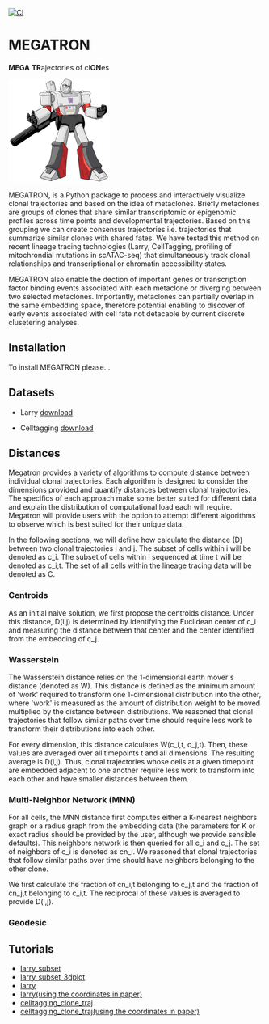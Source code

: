 [![CI](https://github.com/pinellolab/megatron/actions/workflows/CI.yml/badge.svg)](https://github.com/pinellolab/MEGATRON/actions/workflows/CI.yml)

# MEGATRON

**MEGA** **TR**ajectories of cl**ON**es

![megatron](./docs/source/_static/img/logo_200x204.png?raw=true)

MEGATRON, is a Python package to process and interactively visualize clonal trajectories and based on the idea of metaclones. Briefly metaclones are groups of clones that share similar transcriptomic or epigenomic profiles across time points and developmental trajectories. Based on this grouping we can create consensus trajectories i.e. trajectories that summarize similar clones with shared fates. We have tested this method on  recent lineage tracing technologies (Larry, CellTagging, profiling of mitochrondial mutations in scATAC-seq) that simultaneously track clonal relationships and transcriptional or chromatin accessibility states. 

MEGATRON also enable the dection of important genes or transcription factor binding events associated with each metaclone or diverging between two selected metaclones. Importantly, metaclones can partially overlap in the same embedding space, therefore potential enabling to discover of early events associated with cell fate not detacable by current discrete clusetering analyses.


## Installation

To install MEGATRON please...


## Datasets

* Larry [download](https://mega.nz/folder/gVhFkYaA#FH3S3VoxxeIoTW6aR-sWcA)

* Celltagging [download](https://mega.nz/folder/EJ4FXIYC#8Kx_qiPl4DTBko3AJBjufQ)

## Distances
Megatron provides a variety of algorithms to compute distance between individual clonal trajectories. Each algorithm is designed to consider the dimensions provided and quantify distances between clonal trajectories. The specifics of each approach make some better suited for different data and explain the distribution of computational load each will require. Megatron will provide users with the option to attempt different algorithms to observe which is best suited for their unique data.

In the following sections, we will define how  calculate the distance (D) between two clonal trajectories i and j. The subset of cells within i will be denoted as c_i. The subset of cells within i sequenced at time t will be denoted as c_i,t. The set of all cells within the lineage tracing data will be denoted as C.

### Centroids
As an initial naive solution, we first propose the centroids distance. Under this distance, D(i,j) is determined by identifying the Euclidean center of c_i and measuring the distance between that center and the center identified from the embedding of c_j. 

### Wasserstein
The Wasserstein distance relies on the 1-dimensional earth mover's distance (denoted as W). This distance is defined as the minimum amount of 'work' required to transform one 1-dimensional distribution into the other, where 'work' is measured as the amount of distribution weight to be moved multiplied by the distance between distributions. We reasoned that clonal trajectories that follow similar paths over time should require less work to transform their distributions into each other.

For every dimension, this distance calculates W(c_i,t, c_j,t). Then, these values are averaged over all timepoints t and all dimensions. The resulting average is D(i,j). Thus, clonal trajectories whose cells at a given timepoint are embedded adjacent to one another require less work to transform into each other and have smaller distances between them.

### Multi-Neighbor Network (MNN)
For all cells, the MNN distance first computes either a K-nearest neighbors graph or a radius graph from the embedding data (the parameters for K or exact radius should be provided by the user, although we provide sensible defaults). This neighbors network is then queried for all c_i and c_j. The set of neighbors of c_i is denoted as cn_i. We reasoned that clonal trajectories that follow similar paths over time should have neighbors belonging to the other clone.

We first calculate the fraction of cn_i,t belonging to c_j,t and the fraction of cn_j,t belonging to c_i,t. The reciprocal of these values is averaged to provide D(i,j).

### Geodesic

## Tutorials

* [larry_subset](https://github.com/pinellolab/MEGATRON/tree/master/docs/source/_static/notebooks/larry_subset.ipynb)
* [larry_subset_3dplot](https://github.com/pinellolab/MEGATRON/tree/master/docs/source/_static/notebooks/larry_subset_3dplot.ipynb)
* [larry](https://github.com/pinellolab/MEGATRON/tree/master/docs/source/_static/notebooks/larry.ipynb)
* [larry(using the coordinates in paper)](https://github.com/pinellolab/MEGATRON/tree/master/docs/source/_static/notebooks/larry_with_original_coordinates.ipynb)
* [celltagging_clone_traj](https://github.com/pinellolab/MEGATRON/tree/master/docs/source/_static/notebooks/celltagging_clone_traj.ipynb)
* [celltagging_clone_traj(using the coordinates in paper)](https://github.com/pinellolab/MEGATRON/tree/master/docs/source/_static/notebooks/celltagging_with_original_coordinates.ipynb)
